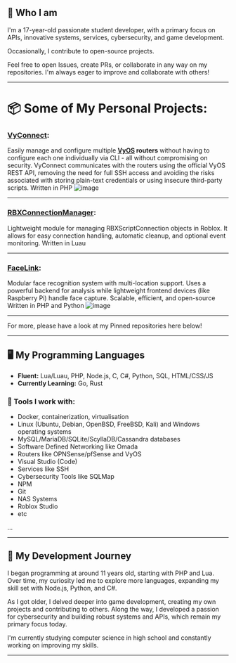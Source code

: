 ## 👋  Who I am 

I'm a 17-year-old passionate student developer, with a primary focus on APIs, innovative systems, services, cybersecurity, and game development.

Occasionally, I contribute to open-source projects.

Feel free to open Issues, create PRs, or collaborate in any way on my repositories. I'm always eager to improve and collaborate with others!

---

# 📦 Some of My Personal Projects:

### [VyConnect](https://github.com/Jarnster/VyConnect):
Easily manage and configure multiple **[VyOS](https://vyos.io/) routers** without having to configure each one individually via CLI - all without compromising on security. VyConnect communicates with the routers using the official VyOS REST API, removing the need for full SSH access and avoiding the risks associated with storing plain-text credentials or using insecure third-party scripts.
Written in PHP
![image](https://github.com/user-attachments/assets/942ef6da-43bb-4659-946f-0d6a5a020666)

---

### [RBXConnectionManager](https://github.com/Ultray-Studios/RBXConnectionManager):
Lightweight module for managing RBXScriptConnection objects in Roblox. It allows for easy connection handling, automatic cleanup, and optional event monitoring.
Written in Luau

---

### [FaceLink](https://github.com/Jarnster/FaceLink):
Modular face recognition system with multi-location support. Uses a powerful backend for analysis while lightweight frontend devices (like Raspberry Pi) handle face capture. Scalable, efficient, and open-source
Written in PHP and Python
![image](https://github.com/user-attachments/assets/ec6f388f-46f1-4528-8863-bf2a5abc5d88)

---

For more, please have a look at my Pinned repositories here below!

---

## 🖥️ My Programming Languages  
- **Fluent:** Lua/Luau, PHP, Node.js, C, C#, Python, SQL, HTML/CSS/JS  
- **Currently Learning:** Go, Rust

### 🔧 Tools I work with:
- Docker, containerization, virtualisation
- Linux (Ubuntu, Debian, OpenBSD, FreeBSD, Kali) and Windows operating systems
- MySQL/MariaDB/SQLite/ScyllaDB/Cassandra databases
- Software Defined Networking like Omada
- Routers like OPNSense/pfSense and VyOS
- Visual Studio (Code)
- Services like SSH
- Cybersecurity Tools like SQLMap
- NPM
- Git
- NAS Systems
- Roblox Studio
- etc

...

---

## 📜 My Development Journey  
I began programming at around 11 years old, starting with PHP and Lua. Over time, my curiosity led me to explore more languages, expanding my skill set with Node.js, Python, and C#.

As I got older, I delved deeper into game development, creating my own projects and contributing to others. Along the way, I developed a passion for cybersecurity and building robust systems and APIs, which remain my primary focus today.

I'm currently studying computer science in high school and constantly working on improving my skills.

---

<!--
**Jarnster/Jarnster** is a ✨ _special_ ✨ repository because its `README.md` (this file) appears on your GitHub profile.

Here are some ideas to get you started:

- 🔭 I’m currently working on ...
- 🌱 I’m currently learning ...
- 👯 I’m looking to collaborate on ...
- 🤔 I’m looking for help with ...
- 💬 Ask me about ...
- 📫 How to reach me: ...
- 😄 Pronouns: ...
- ⚡ Fun fact: ...
-->
